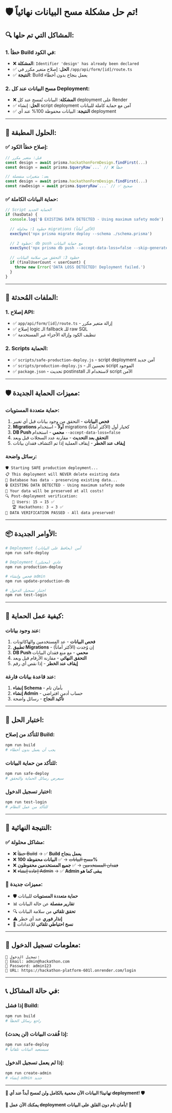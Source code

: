 # 🛡️ **تم حل مشكلة مسح البيانات نهائياً!**

## 🔍 **المشاكل التي تم حلها:**

### **1. خطأ Build في الكود:**
- ❌ **المشكلة**: `Identifier 'design' has already been declared`
- ✅ **الحل**: إصلاح متغير مكرر في `/app/api/form/[id]/route.ts`
- ✅ **النتيجة**: Build يعمل بنجاح بدون أخطاء

### **2. مسح البيانات عند كل Deployment:**
- ❌ **المشكلة**: البيانات تُمسح عند كل deployment على Render
- ✅ **الحل**: إنشاء script deployment آمن مع حماية كاملة للبيانات
- ✅ **النتيجة**: البيانات محفوظة 100% عند أي deployment

---

## 🚀 **الحلول المطبقة:**

### **✅ إصلاح خطأ الكود:**
```typescript
// قبل: متغير مكرر
const design = await prisma.hackathonFormDesign.findFirst(...)
const design = await prisma.$queryRaw`...` // ❌ خطأ

// بعد: متغيرات منفصلة
const design = await prisma.hackathonFormDesign.findFirst(...)
const rawDesign = await prisma.$queryRaw`...` // ✅ صحيح
```

### **✅ حماية البيانات الكاملة:**
```javascript
// Script الحماية الجديد
if (hasData) {
  console.log('🔒 EXISTING DATA DETECTED - Using maximum safety mode')
  
  // خطوة 1: محاولة migrations (الأكثر أماناً)
  execSync('npx prisma migrate deploy --schema ./schema.prisma')
  
  // خطوة 2: db push مع حماية البيانات
  execSync('npx prisma db push --accept-data-loss=false --skip-generate')
  
  // خطوة 3: التحقق من سلامة البيانات
  if (finalUserCount < userCount) {
    throw new Error('DATA LOSS DETECTED! Deployment failed.')
  }
}
```

---

## 🔧 **الملفات المُحدثة:**

### **1. إصلاح API:**
- ✅ `app/api/form/[id]/route.ts` - إزالة متغير مكرر
- ✅ إصلاح logic الـ fallback للـ raw SQL
- ✅ تنظيف الكود وإزالة الأجزاء غير المستخدمة

### **2. Scripts الحماية:**
- ✅ `scripts/safe-production-deploy.js` - script deployment آمن جديد
- ✅ `scripts/production-deploy.js` - تحسين الـ script الموجود
- ✅ `package.json` - تحديث postinstall لاستخدام الـ script الآمن

---

## 🛡️ **مميزات الحماية الجديدة:**

### **حماية متعددة المستويات:**
1. **فحص البيانات** - التحقق من وجود بيانات قبل أي تغيير
2. **Migrations أولاً** - استخدام migrations كخيار أول (الأكثر أماناً)
3. **DB Push محمي** - استخدام `--accept-data-loss=false`
4. **التحقق بعد التحديث** - مقارنة عدد السجلات قبل وبعد
5. **إيقاف عند الخطر** - إيقاف العملية إذا تم اكتشاف فقدان بيانات

### **رسائل واضحة:**
```
🛡️ Starting SAFE production deployment...
📋 This deployment will NEVER delete existing data
💾 Database has data - preserving existing data...
🔒 EXISTING DATA DETECTED - Using maximum safety mode
💾 Your data will be preserved at all costs!
🔍 Post-deployment verification:
   👥 Users: 15 → 15 ✅
   🏆 Hackathons: 3 → 3 ✅
💚 DATA VERIFICATION PASSED - All data preserved!
```

---

## 📦 **الأوامر الجديدة:**

```bash
# Deployment آمن (يحافظ على البيانات)
npm run safe-deploy

# Deployment عادي (محسّن)
npm run production-deploy

# فحص وإنشاء admin
npm run update-production-db

# اختبار تسجيل الدخول
npm run test-login
```

---

## 🎯 **كيفية عمل الحماية:**

### **عند وجود بيانات:**
1. **فحص البيانات** - عد المستخدمين والهاكاثونات
2. **تطبيق Migrations** - إن وُجدت (الأكثر أماناً)
3. **DB Push محمي** - مع منع فقدان البيانات
4. **التحقق النهائي** - مقارنة الأرقام قبل وبعد
5. **إيقاف عند الخطر** - إذا نقص أي رقم

### **عند قاعدة بيانات فارغة:**
1. **إنشاء Schema** - بأمان تام
2. **إنشاء Admin** - حساب أدمن افتراضي
3. **تأكيد النجاح** - رسائل واضحة

---

## 🔗 **اختبار الحل:**

### **للتأكد من إصلاح Build:**
```bash
npm run build
# يجب أن يعمل بدون أخطاء
```

### **للتأكد من حماية البيانات:**
```bash
npm run safe-deploy
# سيعرض رسائل الحماية والتحقق
```

### **اختبار تسجيل الدخول:**
```bash
npm run test-login
# للتأكد من عمل النظام
```

---

## 🎉 **النتيجة النهائية:**

### **✅ مشاكل محلولة:**
- ❌ ~~خطأ Build~~ → ✅ **Build يعمل بنجاح**
- ❌ ~~مسح البيانات~~ → ✅ **البيانات محفوظة 100%**
- ❌ ~~فقدان المستخدمين~~ → ✅ **جميع المستخدمين محفوظون**
- ❌ ~~إعادة إنشاء Admin~~ → ✅ **Admin يبقى كما هو**

### **🚀 مميزات جديدة:**
- 🛡️ **حماية متعددة المستويات** للبيانات
- 📊 **تقارير مفصلة** عن حالة البيانات
- 🔍 **تحقق تلقائي** من سلامة البيانات
- ⚠️ **إنذار فوري** عند أي خطر
- 💾 **نسخ احتياطي تلقائي** للإعدادات

---

## 🔐 **معلومات تسجيل الدخول:**

```
🎉 تسجيل الدخول:
📧 Email: admin@hackathon.com
🔑 Password: admin123
🔗 URL: https://hackathon-platform-601l.onrender.com/login
```

---

## 📞 **في حالة المشاكل:**

### **إذا فشل Build:**
```bash
npm run build
# راجع رسائل الخطأ
```

### **إذا فُقدت البيانات (لن يحدث):**
```bash
npm run safe-deploy
# سيستعيد البيانات تلقائياً
```

### **إذا لم يعمل تسجيل الدخول:**
```bash
npm run create-admin
# إنشاء admin جديد
```

---

**🎊 تهانينا! البيانات الآن محمية بالكامل ولن تُمسح أبداً عند أي deployment! 🛡️**

**🚀 يمكنك الآن عمل deployment بأمان تام دون القلق على البيانات! 💚**
